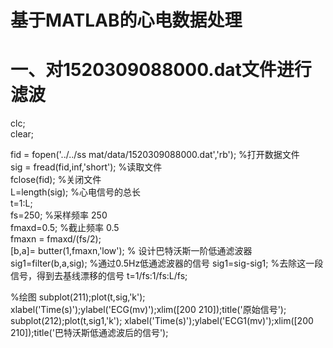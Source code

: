 基于MATLAB的心电数据处理  
=
一、对1520309088000.dat文件进行滤波
===     
clc;  
clear;  

fid = fopen('../../ss mat/data/1520309088000.dat','rb'); %打开数据文件     
sig = fread(fid,inf,'short');  %读取文件         
fclose(fid);  %关闭文件       
L=length(sig);  %心电信号的总长          
t=1:L;            
fs=250;    %采样频率 250          
fmaxd=0.5;   %截止频率 0.5               
  fmaxn = fmaxd/(fs/2);           
  [b,a]= butter(1,fmaxn,'low');  % 设计巴特沃斯一阶低通滤波器 
sig1=filter(b,a,sig);   %通过0.5Hz低通滤波器的信号
sig1=sig-sig1;  %去除这一段信号，得到去基线漂移的信号
t=1/fs:1/fs:L/fs;

%绘图
subplot(211);plot(t,sig,'k');
xlabel('Time(s)');ylabel('ECG(mv)');xlim([200 210]);title('原始信号');
subplot(212);plot(t,sig1,'k');
xlabel('Time(s)');ylabel('ECG1(mv)');xlim([200 210]);title('巴特沃斯低通滤波后的信号');

          

